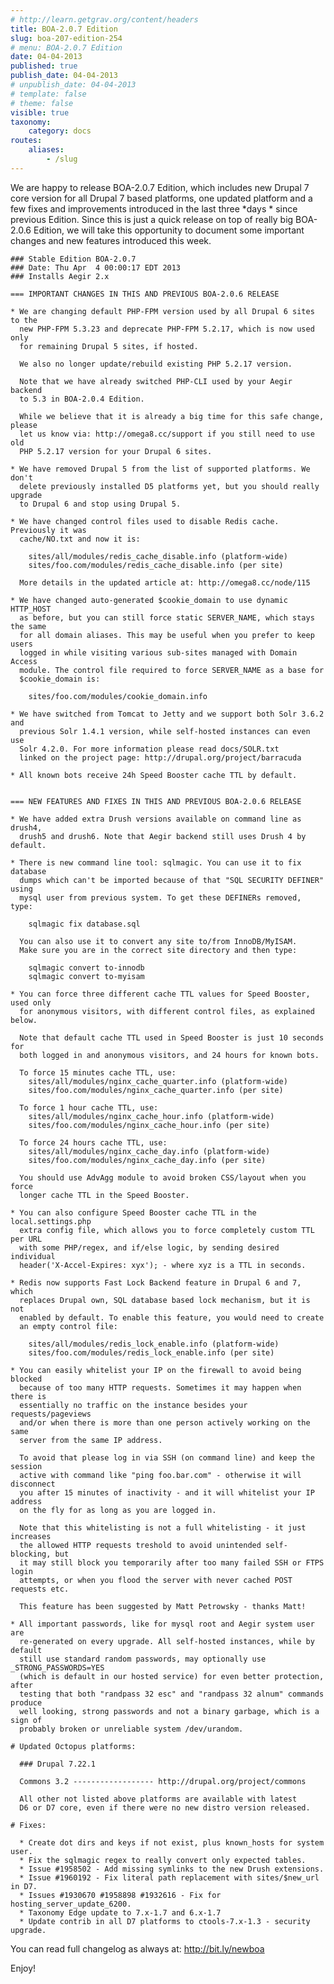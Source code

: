 ```yaml
---
# http://learn.getgrav.org/content/headers
title: BOA-2.0.7 Edition
slug: boa-207-edition-254
# menu: BOA-2.0.7 Edition
date: 04-04-2013
published: true
publish_date: 04-04-2013
# unpublish_date: 04-04-2013
# template: false
# theme: false
visible: true
taxonomy:
    category: docs
routes:
    aliases:
        - /slug
---
```


 We are happy to release BOA-2.0.7 Edition, which includes new Drupal 7 core version for all Drupal 7 based platforms, one updated platform and a few fixes and improvements introduced in the last three \*days * since previous Edition. Since this is just a quick release on top of really big BOA-2.0.6 Edition, we will take this opportunity to document some important changes and new features introduced this week.

 
    ### Stable Edition BOA-2.0.7
    ### Date: Thu Apr  4 00:00:17 EDT 2013
    ### Installs Aegir 2.x
    
    === IMPORTANT CHANGES IN THIS AND PREVIOUS BOA-2.0.6 RELEASE
    
    * We are changing default PHP-FPM version used by all Drupal 6 sites to the
      new PHP-FPM 5.3.23 and deprecate PHP-FPM 5.2.17, which is now used only
      for remaining Drupal 5 sites, if hosted.
    
      We also no longer update/rebuild existing PHP 5.2.17 version.
    
      Note that we have already switched PHP-CLI used by your Aegir backend
      to 5.3 in BOA-2.0.4 Edition.
    
      While we believe that it is already a big time for this safe change, please
      let us know via: http://omega8.cc/support if you still need to use old
      PHP 5.2.17 version for your Drupal 6 sites.
    
    * We have removed Drupal 5 from the list of supported platforms. We don't
      delete previously installed D5 platforms yet, but you should really upgrade
      to Drupal 6 and stop using Drupal 5.
    
    * We have changed control files used to disable Redis cache. Previously it was
      cache/NO.txt and now it is:
    
        sites/all/modules/redis_cache_disable.info (platform-wide)
        sites/foo.com/modules/redis_cache_disable.info (per site)
    
      More details in the updated article at: http://omega8.cc/node/115
    
    * We have changed auto-generated $cookie_domain to use dynamic HTTP_HOST
      as before, but you can still force static SERVER_NAME, which stays the same
      for all domain aliases. This may be useful when you prefer to keep users
      logged in while visiting various sub-sites managed with Domain Access
      module. The control file required to force SERVER_NAME as a base for
      $cookie_domain is:
    
        sites/foo.com/modules/cookie_domain.info
    
    * We have switched from Tomcat to Jetty and we support both Solr 3.6.2 and
      previous Solr 1.4.1 version, while self-hosted instances can even use
      Solr 4.2.0. For more information please read docs/SOLR.txt
      linked on the project page: http://drupal.org/project/barracuda
    
    * All known bots receive 24h Speed Booster cache TTL by default.
    
    
    === NEW FEATURES AND FIXES IN THIS AND PREVIOUS BOA-2.0.6 RELEASE
    
    * We have added extra Drush versions available on command line as drush4,
      drush5 and drush6. Note that Aegir backend still uses Drush 4 by default.
    
    * There is new command line tool: sqlmagic. You can use it to fix database
      dumps which can't be imported because of that "SQL SECURITY DEFINER" using
      mysql user from previous system. To get these DEFINERs removed, type:
    
        sqlmagic fix database.sql
    
      You can also use it to convert any site to/from InnoDB/MyISAM.
      Make sure you are in the correct site directory and then type:
    
        sqlmagic convert to-innodb
        sqlmagic convert to-myisam
    
    * You can force three different cache TTL values for Speed Booster, used only
      for anonymous visitors, with different control files, as explained below.
    
      Note that default cache TTL used in Speed Booster is just 10 seconds for
      both logged in and anonymous visitors, and 24 hours for known bots.
    
      To force 15 minutes cache TTL, use:
        sites/all/modules/nginx_cache_quarter.info (platform-wide)
        sites/foo.com/modules/nginx_cache_quarter.info (per site)
    
      To force 1 hour cache TTL, use:
        sites/all/modules/nginx_cache_hour.info (platform-wide)
        sites/foo.com/modules/nginx_cache_hour.info (per site)
    
      To force 24 hours cache TTL, use:
        sites/all/modules/nginx_cache_day.info (platform-wide)
        sites/foo.com/modules/nginx_cache_day.info (per site)
    
      You should use AdvAgg module to avoid broken CSS/layout when you force
      longer cache TTL in the Speed Booster.
    
    * You can also configure Speed Booster cache TTL in the local.settings.php
      extra config file, which allows you to force completely custom TTL per URL
      with some PHP/regex, and if/else logic, by sending desired individual
      header('X-Accel-Expires: xyx'); - where xyz is a TTL in seconds.
    
    * Redis now supports Fast Lock Backend feature in Drupal 6 and 7, which
      replaces Drupal own, SQL database based lock mechanism, but it is not
      enabled by default. To enable this feature, you would need to create
      an empty control file:
    
        sites/all/modules/redis_lock_enable.info (platform-wide)
        sites/foo.com/modules/redis_lock_enable.info (per site)
    
    * You can easily whitelist your IP on the firewall to avoid being blocked
      because of too many HTTP requests. Sometimes it may happen when there is
      essentially no traffic on the instance besides your requests/pageviews
      and/or when there is more than one person actively working on the same
      server from the same IP address.
    
      To avoid that please log in via SSH (on command line) and keep the session
      active with command like "ping foo.bar.com" - otherwise it will disconnect
      you after 15 minutes of inactivity - and it will whitelist your IP address
      on the fly for as long as you are logged in.
    
      Note that this whitelisting is not a full whitelisting - it just increases
      the allowed HTTP requests treshold to avoid unintended self-blocking, but
      it may still block you temporarily after too many failed SSH or FTPS login
      attempts, or when you flood the server with never cached POST requests etc.
    
      This feature has been suggested by Matt Petrowsky - thanks Matt!
    
    * All important passwords, like for mysql root and Aegir system user are
      re-generated on every upgrade. All self-hosted instances, while by default
      still use standard random passwords, may optionally use _STRONG_PASSWORDS=YES
      (which is default in our hosted service) for even better protection, after
      testing that both "randpass 32 esc" and "randpass 32 alnum" commands produce
      well looking, strong passwords and not a binary garbage, which is a sign of
      probably broken or unreliable system /dev/urandom.
    
    # Updated Octopus platforms:
    
      ### Drupal 7.22.1
    
      Commons 3.2 ------------------ http://drupal.org/project/commons
    
      All other not listed above platforms are available with latest
      D6 or D7 core, even if there were no new distro version released.
    
    # Fixes:
    
      * Create dot dirs and keys if not exist, plus known_hosts for system user.
      * Fix the sqlmagic regex to really convert only expected tables.
      * Issue #1958502 - Add missing symlinks to the new Drush extensions.
      * Issue #1960192 - Fix literal path replacement with sites/$new_url in D7.
      * Issues #1930670 #1958898 #1932616 - Fix for hosting_server_update_6200.
      * Taxonomy Edge update to 7.x-1.7 and 6.x-1.7
      * Update contrib in all D7 platforms to ctools-7.x-1.3 - security upgrade.


 You can read full changelog as always at: http://bit.ly/newboa

Enjoy!